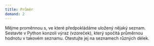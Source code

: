 ```yaml
---
title: Průměr
demand: 2
---
```


Mějme proměnnou s, ve které předpokládáme uložený nějaký seznam. Sestavte v Python konzoli výraz (vzoreček), který spočítá průměrnou hodnotu v takovém seznamu. Otestujte jej na seznamech různých délek.
